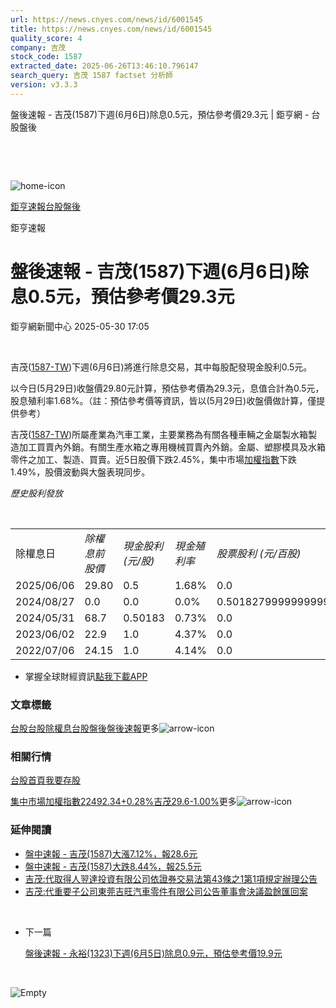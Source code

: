 ```yaml
---
url: https://news.cnyes.com/news/id/6001545
title: https://news.cnyes.com/news/id/6001545
quality_score: 4
company: 吉茂
stock_code: 1587
extracted_date: 2025-06-26T13:46:10.796147
search_query: 吉茂 1587 factset 分析師
version: v3.3.3
---
```


盤後速報 - 吉茂(1587)下週(6月6日)除息0.5元，預估參考價29.3元 | 鉅亨網 - 台股盤後

‌

‌

![home-icon](/assets/icons/breadCrumb/symbol-icon-home.svg)

[鉅亨速報](/news/cat/anue_live)[台股盤後](/news/cat/tw_afterhours)

鉅亨速報

# 盤後速報 - 吉茂(1587)下週(6月6日)除息0.5元，預估參考價29.3元

鉅亨網新聞中心 2025-05-30 17:05

‌

吉茂([1587-TW](https://www.cnyes.com/twstock/1587))下週(6月6日)將進行除息交易，其中每股配發現金股利0.5元。

以今日(5月29日)收盤價29.80元計算，預估參考價為29.3元，息值合計為0.5元，股息殖利率1.68%。（註：預估參考價等資訊，皆以(5月29日)收盤價做計算，僅提供參考）

吉茂([1587-TW](https://www.cnyes.com/twstock/1587))所屬產業為汽車工業，主要業務為有關各種車輛之金屬製水箱製造加工買賣內外銷。有關生產水箱之專用機械買賣內外銷。金屬、塑膠模具及水箱零件之加工、製造、買賣。近5日股價下跌2.45%，集中市場[加權指數](https://invest.cnyes.com/index/TWS/TSE01)下跌1.49%，股價波動與大盤表現同步。

*歷史股利發放*

‌

|  |  |  |  |  |
| --- | --- | --- | --- | --- |
| 除權息日 | *除權息前股價* | *現金股利 (元/股)* | *現金殖利率* | *股票股利 (元/百股)* |
| 2025/06/06 | 29.80 | 0.5 | 1.68% | 0.0 |
| 2024/08/27 | 0.0 | 0.0 | 0.0% | 0.5018279999999999 |
| 2024/05/31 | 68.7 | 0.50183 | 0.73% | 0.0 |
| 2023/06/02 | 22.9 | 1.0 | 4.37% | 0.0 |
| 2022/07/06 | 24.15 | 1.0 | 4.14% | 0.0 |

* 掌握全球財經資訊[點我下載APP](http://www.cnyes.com/app/?utm_source=mweb&utm_medium=HamMenuBanner&utm_campaign=fixed&utm_content=entr)

### 文章標籤

[台股](https://news.cnyes.com/tag/台股 "台股")[台股除權息](https://news.cnyes.com/tag/台股除權息 "台股除權息")[台股盤後](https://news.cnyes.com/tag/台股盤後 "台股盤後")[盤後速報](https://news.cnyes.com/tag/盤後速報 "盤後速報")更多![arrow-icon](/assets/icons/arrows/arrow-down.svg)

### 相關行情

[台股首頁](https://www.cnyes.com/twstock)[我要存股](https://supr.link/8OHaU)

[集中市場加權指數22492.34+0.28%](https://invest.cnyes.com/index/TWS/TSE01)[吉茂29.6-1.00%](https://www.cnyes.com/twstock/1587)更多![arrow-icon](/assets/icons/arrows/arrow-down.svg)

### 延伸閱讀

* [盤中速報 - 吉茂(1587)大漲7.12%，報28.6元](/news/id/5939360)
* [盤中速報 - 吉茂(1587)大跌8.44%，報25.5元](/news/id/5926229)
* [吉茂:代取得人翌達投資有限公司依證券交易法第43條之1第1項規定辦理公告](/news/id/5978975)
* [吉茂:代重要子公司東莞吉旺汽車零件有限公司公告董事會決議盈餘匯回案](/news/id/5975058)

‌

* 下一篇

  [盤後速報 - 永裕(1323)下週(6月5日)除息0.9元，預估參考價19.9元](/news/id/6000051)

‌

![Empty](/assets/icons/skeleton/empty-image.svg)

‌